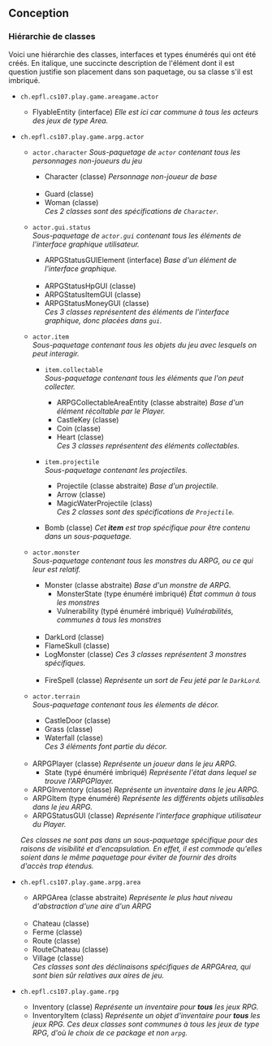 ## Conception

### Hiérarchie de classes

Voici une hiérarchie des classes, interfaces et types énumérés
qui ont été créés. En italique, une succincte description de l'élément dont il est question
justifie son placement dans son paquetage, ou sa classe s'il est imbriqué.

- `ch.epfl.cs107.play.game.areagame.actor`

    - FlyableEntity (interface) *Elle est ici car commune à tous les acteurs des jeux de type Area.*

- `ch.epfl.cs107.play.game.arpg.actor`

     - `actor.character`
    *Sous-paquetage de `actor` contenant tous les personnages non-joueurs du jeu*
    
        - Character (classe)
        *Personnage non-joueur de base*
        <br><br>
        - Guard (classe)
        - Woman (classe) <br>
        *Ces 2 classes sont des spécifications de `Character`.*

    - `actor.gui.status`  
    *Sous-paquetage de `actor.gui` contenant tous les éléments de l'interface graphique utilisateur.*
    
        - ARPGStatusGUIElement (interface)
          *Base d'un élément de l'interface graphique.*
          <br><br>
        - ARPGStatusHpGUI (classe)
        - ARPGStatusItemGUI (classe)
        - ARPGStatusMoneyGUI (classe)  
        *Ces 3 classes représentent des éléments de l'interface graphique, donc 
        placées dans `gui`.*
        
    - `actor.item`  
    *Sous-paquetage contenant tous les objets du jeu avec lesquels on peut interagir.*
    
        - `item.collectable`  
        *Sous-paquetage contenant tous les éléments que l'on peut collecter.*
        
            - ARPGCollectableAreaEntity (classe abstraite)
            *Base d'un élément récoltable par le Player.*
            - CastleKey (classe)
            - Coin (classe)
            - Heart (classe)  
            *Ces 3 classes représentent des éléments collectables.*
            
        - `item.projectile`  
        *Sous-paquetage contenant les projectiles.*
        
            - Projectile (classe abstraite)
            *Base d'un projectile.*
            - Arrow (classe)
            - MagicWaterProjectile (class)  
            *Ces 2 classes sont des spécifications de `Projectile`.*
            
        - Bomb (classe) *Cet **item** est trop spécifique pour être contenu dans un sous-paquetage.*
        
    - `actor.monster`  
    *Sous-paquetage contenant tous les monstres du ARPG, ou ce qui leur est relatif.*
    
        - Monster (classe abstraite) *Base d'un monstre de ARPG.*
            - MonsterState (type énuméré imbriqué) *État commun à tous les monstres*
            - Vulnerability (typé énuméré imbriqué) *Vulnérabilités, communes à tous les monstres*
          <br><br>
        - DarkLord (classe)
        - FlameSkull (classe)
        - LogMonster (classe) *Ces 3 classes représentent 3 monstres spécifiques.*
        <br><br>
        - FireSpell (classe) *Représente un sort de Feu jeté par le `DarkLord`.*
        
    - `actor.terrain`  
    *Sous-paquetage contenant tous les élements de décor.*
    
        - CastleDoor (classe)
        - Grass (classe)
        - Waterfall (classe)  
        *Ces 3 éléments font partie du décor.*
        
    <br>
    
    - ARPGPlayer (classe) *Représente un joueur dans le jeu ARPG.*
        - State (typé énuméré imbriqué) *Représente l'état dans lequel se trouve l'ARPGPlayer.*
    - ARPGInventory (classe) *Représente un inventaire dans le jeu ARPG.*
    - ARPGItem (type énuméré) *Représente les différents objets utilisables dans le jeu ARPG.*
    - ARPGStatusGUI (classe) *Représente l'interface graphique utilisateur du Player.*  
    
    *Ces classes ne sont pas dans un sous-paquetage spécifique pour des raisons de visibilité et d'encapsulation. En effet,
    il est commode qu'elles soient dans le même paquetage pour éviter de fournir des droits d'accès trop étendus.*
    
- `ch.epfl.cs107.play.game.arpg.area`

    - ARPGArea (classe abstraite) *Représente le plus haut niveau d'abstraction d'une aire d'un ARPG*  
    <br>
    
    - Chateau (classe)
    - Ferme (classe)
    - Route (classe)
    - RouteChateau (classe)
    - Village (classe)  
    *Ces classes sont des déclinaisons spécifiques de ARPGArea, qui sont bien sûr relatives aux aires de jeu.*
    
- `ch.epfl.cs107.play.game.rpg`

    - Inventory (classe) *Représente un inventaire pour **tous** les jeux RPG.*
    - InventoryItem (class) *Représente un objet d'inventaire pour **tous** les jeux RPG.*
    *Ces deux classes sont communes à tous les jeux de type RPG, d'où le choix de ce package et non `arpg`.*